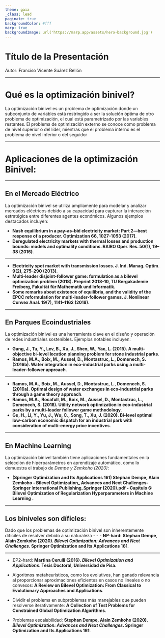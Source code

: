 ```yaml
---
theme: gaia
_class: lead
paginate: true
backgroundColor: #fff
marp: true
backgroundImage: url('https://marp.app/assets/hero-background.jpg')
---
```


# Título de la Presentación

Autor: Franciso Vicente Suárez Bellón


---

# Qué es la optimización binivel?
La optimización binivel es un problema de optimización donde un subconjunto de variables está restringido a ser la solución óptima de otro problema de optimización, el cual está parametrizado por las variables restantes. El problema de optimización externo se conoce como problema de nivel superior o del líder, mientras que el problema interno es el problema de nivel inferior o del seguidor

---
# Aplicaciones de la optimización Binivel:
---

## En el Mercado Eléctrico

La optimización binivel se utiliza ampliamente para modelar y analizar mercados eléctricos debido a su capacidad para capturar la interacción estratégica entre diferentes agentes económicos. Algunos ejemplos destacados incluyen:

- **Nash equilibrium in a pay-as-bid electricity market: Part 2—best response of a producer. Optimization 66, 1027–1053 (2017)**.
- **Deregulated electricity markets with thermal losses and production bounds: models and optimality conditions. RAIRO Oper. Res. 50(1), 19–38 (2016)**.
<!-- Continuar mercado electrico -->
--- 
- **Electricity spot market with transmission losses. J. Ind. Manag. Optim. 9(2), 275–290 (2013)**.
- **Multi-leader disjoint-follower game: formulation as a bilevel optimization problem (2018). Preprint 2018-10, TU Bergakademie Freiberg, Fakultät für Mathematik und Informatik**.
-  **Some remarks about existence of equilibria, and the validity of the EPCC reformulation for multi-leader-follower games. J. Nonlinear Convex Anal. 19(7), 1141–1162 (2018)**.

 <!-- Empezar EPI -->
---

## En Parques Ecoindustriales

La optimización binivel es una herramienta clave en el diseño y operación de redes industriales sostenibles. Ejemplos notables incluyen:

- **Gang, J., Tu, Y., Lev, B., Xu, J., Shen, W., Yao, L. (2015). A multi-objective bi-level location planning problem for stone industrial parks**.
- **Ramos, M.A., Boix, M., Aussel, D., Montastruc, L., Domenech, S. (2016b). Water integration in eco-industrial parks using a multi-leader-follower approach**.
 <!-- Continuar EPI -->
---
- **Ramos, M.A., Boix, M., Aussel, D., Montastruc, L., Domenech, S. (2016a). Optimal design of water exchanges in eco-industrial parks through a game theory approach**.
- **Ramos, M.A., Rocafull, M., Boix, M., Aussel, D., Montastruc, L., Domenech, S. (2018). Utility network optimization in eco-industrial parks by a multi-leader follower game methodology**.
- **Gu, H., Li, Y., Yu, J., Wu, C., Song, T., Xu, J. (2020). Bi-level optimal low-carbon economic dispatch for an industrial park with consideration of multi-energy price incentives**.

<!-- Empezar Machine Learning -->
---

## En Machine Learning

La optimización binivel también tiene aplicaciones fundamentales en la selección de hiperparámetros en aprendizaje automático, como lo demuestra el trabajo de *Dempe y Zemkoho (2020)*:

- **(Springer Optimization and Its Applications 161) Stephan Dempe, Alain Zemkoho - Bilevel Optimization_ Advances and Next Challenges-Springer International Publishing_Springer (2020).pdf - Capítulo 6: Bilevel Optimization of Regularization Hyperparameters in Machine Learning**
.
---
## Los biniveles son díficles: 

Dado que los problemas de optimización binivel son inherentemente difíciles de resolver debido a su naturaleza - - - **NP-hard**:  **Stephan Dempe, Alain Zemkoho (2020). *Bilevel Optimization: Advances and Next Challenges*. Springer Optimization and Its Applications 161**. 
 <!-- Continuar los bilevels son dificiles-->
---

-  ΣP2-hard: **Martina Cerulli (2016). *Bilevel Optimization and Applications*. Tesis Doctoral, Universidad de Pisa**.  


- Algoritmos metaheurísticos, como los evolutivos, han ganado relevancia al proporcionar aproximaciones eficientes en casos no lineales o no convexos: **A Review on Bilevel Optimization: From Classical to Evolutionary Approaches and Applications**. 
- Dividir el problema en subproblemas más manejables que pueden resolverse iterativamente: **A Collection of Test Problems for Constrained Global Optimization Algorithms**. 
- Problemas escalabilidad: **Stephan Dempe, Alain Zemkoho (2020). *Bilevel Optimization: Advances and Next Challenges*. Springer Optimization and Its Applications 161**.







